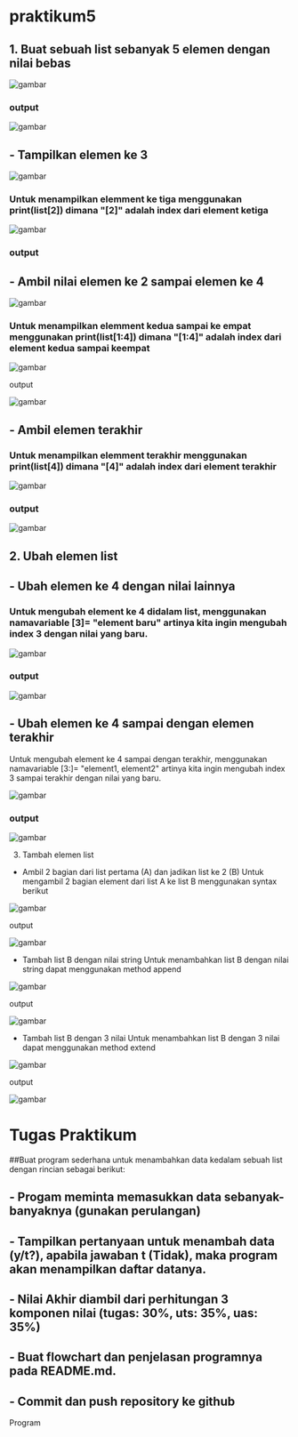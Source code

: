 # praktikum5

## 1. Buat sebuah list sebanyak 5 elemen dengan nilai bebas

![gambar](piks1.png)

### output

![gambar](piks2.png)

  
## - Tampilkan elemen ke 3

![gambar](piks3.png)

### Untuk menampilkan elemment ke tiga menggunakan print(list[2]) dimana "[2]" adalah index dari element ketiga  

![gambar](piks4.png)

### output

## - Ambil nilai elemen ke 2 sampai elemen ke 4

![gambar](piks5.png)

### Untuk menampilkan elemment kedua sampai ke empat menggunakan print(list[1:4]) dimana "[1:4]" adalah index dari element kedua sampai keempat 

![gambar](piks6.png)

output

![gambar](piks7.png)
 
## - Ambil elemen terakhir
### Untuk menampilkan elemment terakhir menggunakan print(list[4]) dimana "[4]" adalah index dari element terakhir

![gambar](piks8.png)

### output

![gambar](piks9.png)
 
## 2. Ubah elemen list
## - Ubah elemen ke 4 dengan nilai lainnya
 ### Untuk mengubah element ke 4 didalam list, menggunakan namavariable [3]= "element baru" artinya kita ingin mengubah index 3 dengan nilai yang baru.

![gambar](piks10.png)

### output

![gambar](piks11.png)
 
## - Ubah elemen ke 4 sampai dengan elemen terakhir
Untuk mengubah element ke 4 sampai dengan terakhir, menggunakan namavariable [3:]= "element1, element2" artinya kita ingin mengubah index 3 sampai terakhir dengan nilai yang baru.  

![gambar](piks12.png)

### output

![gambar](piks13.png)
 
3. Tambah elemen list
- Ambil 2 bagian dari list pertama (A) dan jadikan list ke 2 (B)
Untuk mengambil 2 bagian element dari list A ke list B menggunakan syntax berikut

![gambar](piks14.png)

output

![gambar](piks15.png)

- Tambah list B dengan nilai string
Untuk menambahkan list B dengan nilai string dapat menggunakan method append

![gambar](piks16.png)

output

![gambar](piks17.png)

- Tambah list B dengan 3 nilai
Untuk menambahkan list B dengan 3 nilai dapat menggunakan method extend

![gambar](piks18.png)

output

![gambar](piks19.png)

# Tugas Praktikum
##Buat program sederhana untuk menambahkan data kedalam sebuah list dengan rincian sebagai berikut:
## - Progam meminta memasukkan data sebanyak-banyaknya (gunakan perulangan)
## - Tampilkan pertanyaan untuk menambah data (y/t?), apabila jawaban t (Tidak), maka program akan menampilkan daftar datanya.
## - Nilai Akhir diambil dari perhitungan 3 komponen nilai (tugas: 30%, uts: 35%, uas: 35%)
## - Buat flowchart dan penjelasan programnya pada README.md.
## - Commit dan push repository ke github
Program













 
